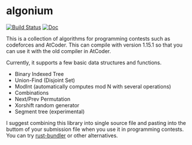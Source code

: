 # algonium

[![Build Status](https://travis-ci.com/ichyo/rust-algorithms.svg?branch=master)](https://travis-ci.com/ichyo/rust-algorithms)
[![Doc](https://docs.rs/algonium/badge.svg)](https://docs.rs/algonium)

This is a collection of algorithms for programming contests such as codeforces and AtCoder.
This can compile with version 1.15.1 so that you can use it with the old compiler in AtCoder.

Currently, it supports a few basic data structures and functions.
* Binary Indexed Tree
* Union-Find (Disjoint Set)
* ModInt (automatically computes mod N with several operations)
* Combinations
* Next/Prev Permutation
* Xorshift random generator
* Segment tree (experimental)

I suggest combining this library into single source file and pasting into the buttom of your submission file when you use it in programming contests.
You can try [rust-bundler](https://github.com/ichyo/rust-bundler) or other alternatives.
